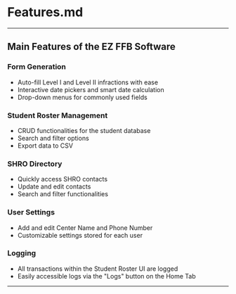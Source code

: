 # Features.md

---

## Main Features of the EZ FFB Software

### Form Generation

- Auto-fill Level I and Level II infractions with ease
- Interactive date pickers and smart date calculation
- Drop-down menus for commonly used fields

### Student Roster Management

- CRUD functionalities for the student database
- Search and filter options
- Export data to CSV

### SHRO Directory

- Quickly access SHRO contacts
- Update and edit contacts
- Search and filter functionalities

### User Settings

- Add and edit Center Name and Phone Number
- Customizable settings stored for each user

### Logging

- All transactions within the Student Roster UI are logged
- Easily accessible logs via the "Logs" button on the Home Tab

---
